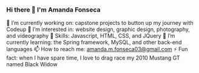 ### Hi there 👋 I'm Amanda Fonseca

🔭 I’m currently working on: capstone projects to button up my journey with Codeup
👀 I’m interested in: website design, graphic design, photography, and videography
📕 Skills: Javascript, HTML, CSS, and JQuery
🌱 I’m currently learning: the Spring framework, MySQL, and other back-end languages
📫 How to reach me: amanda.m.fonseca03@gmail.com
⚡ Fun fact: when I have spare time, I love to drag race my 2010 Mustang GT named Black Widow

<!--
**afonse03/afonse03** is a ✨ _special_ ✨ repository because its `README.md` (this file) appears on your GitHub profile.

Here are some ideas to get you started:

- 🔭 I’m currently working on ...
- 🌱 I’m currently learning ...
- 👯 I’m looking to collaborate on ...
- 🤔 I’m looking for help with ...
- 💬 Ask me about ...
- 📫 How to reach me: ...
- 😄 Pronouns: ...
- ⚡ Fun fact: ...
-->
